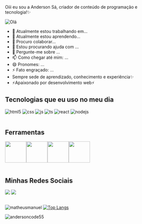 Oiii eu sou a Anderson Sá, criador de conteúdo de programação e tecnologia!✨

![Olá](https://github.com/andersoncode55/andersoncode55/assets/61977421/a0cd3003-7ec9-4818-96a0-0f0b77aa9cf4)




- 🔭 Atualmente estou trabalhando em...
- 🌱 Atualmente estou aprendendo...
- 👯 Procuro colaborar...
- 🤔 Estou procurando ajuda com ...
- 💬 Pergunte-me sobre ...
- 📫 Como chegar até mim: ...
- 😄 Pronomes: ...
- ⚡ Fato engraçado: ...
- Sempre sede de aprendizado, conhecimento e experiência✨
- ⚡Apaixonado por desenvolvimento web⚡




## Tecnologias que eu uso no meu dia

<div style="display: inline_block">
  <img align="center" alt="html5" src="https://img.shields.io/badge/HTML5-E34F26?style=for-the-badge&logo=html5&logoColor=white" />
  <img align="center" alt="css" src="https://img.shields.io/badge/CSS3-1572B6?style=for-the-badge&logo=css3&logoColor=white" />
  <img align="center" alt="js" src="https://img.shields.io/badge/JavaScript-F7DF1E?style=for-the-badge&logo=javascript&logoColor=black" />
  <img align="center" alt="ts" src="https://img.shields.io/badge/TypeScript-007ACC?style=for-the-badge&logo=typescript&logoColor=white" />
  <img align="center" alt="react" src="https://img.shields.io/badge/React-20232A?style=for-the-badge&logo=react&logoColor=61DAFB" />
  <img align="center" alt="nodejs" src="https://img.shields.io/badge/Node.js-43853D?style=for-the-badge&logo=node.js&logoColor=white" />
</div><br/>


## Ferramentas
<div style="display: flex;flex-wrap: wrap">
            <img src="https://cdn.jsdelivr.net/gh/devicons/devicon/icons/figma/figma-original.svg" width="70" height="70" />
            <img src="https://cdn.jsdelivr.net/gh/devicons/devicon/icons/vscode/vscode-original.svg" width="70" height="70"/>
            <img src="https://cdn.jsdelivr.net/gh/devicons/devicon/icons/github/github-original.svg" width="70" height="70"/>
            <img src="https://cdn.jsdelivr.net/gh/devicons/devicon/icons/npm/npm-original-wordmark.svg" width="70" height="70"/>  
  </div><br>


## Minhas Redes Sociais
<div> 
 <a href="https://www.instagram.com/andersoncode66" target="_blank"><img src="https://img.shields.io/badge/-Instagram-%23E4405F?style=for-the-badge&logo=instagram&logoColor=white" target="_blank"></a>
 <a href="https://www.linkedin.com/in/anderson-s%C3%A1-santos-a543311b3/" target="_blank"><img src="https://img.shields.io/badge/-LinkedIn-%230077B5?style=for-the-badge&logo=linkedin&logoColor=white" target="_blank"></a>
  
</div><br>


![matheusmanuel](https://github-readme-stats.vercel.app/api?username=andersoncode55_icons=true&theme=default)
[![Top Langs](https://github-readme-stats.vercel.app/api/top-langs/?username=andersoncode55&layout=compact)](https://github.com/anuraghazra/github-readme-stats)

<img src="https://komarev.com/ghpvc/?username=andersoncode55&color=green" alt="andersoncode55" /> 


